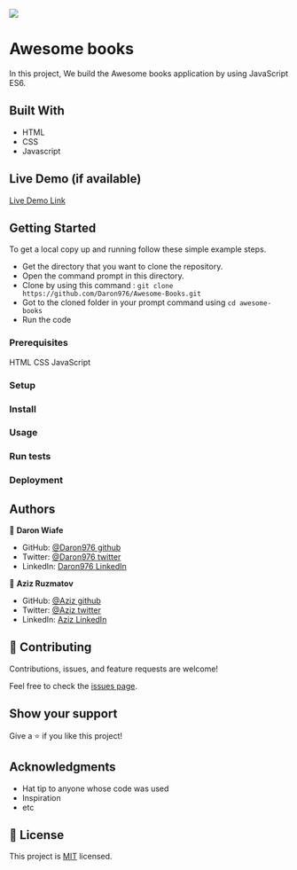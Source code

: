 ![](https://img.shields.io/badge/Microverse-blueviolet)

# Awesome books
 
In this project, We build the Awesome books application by using JavaScript ES6.

## Built With

* HTML
* CSS
* Javascript 

## Live Demo (if available)

[Live Demo Link](https://livedemo.com)


## Getting Started

To get a local copy up and running follow these simple example steps.
* Get the directory that you want to clone the repository.
* Open the command prompt in this directory.
* Clone by using this command : ```git clone https://github.com/Daron976/Awesome-Books.git```
* Got to the cloned folder in your prompt command using ```cd awesome-books```
* Run the code

### Prerequisites

HTML CSS JavaScript

### Setup

### Install

### Usage

### Run tests

### Deployment


## Authors

👤 **Daron Wiafe**

- GitHub: [@Daron976 github](https://github.com/Daron976)
- Twitter: [@Daron976 twitter](https://twitter.com/twitterhandle)
- LinkedIn: [Daron976 LinkedIn](https://linkedin.com/in/linkedinhandle)

👤 **Aziz Ruzmatov**

- GitHub: [@Aziz github](https://github.com/AzizRAA)
- Twitter: [@Aziz twitter](https://twitter.com/twitterhandle)
- LinkedIn: [Aziz LinkedIn](https://linkedin.com/in/linkedinhandle)

## 🤝 Contributing

Contributions, issues, and feature requests are welcome!

Feel free to check the [issues page](../../issues/).

## Show your support

Give a ⭐️ if you like this project!

## Acknowledgments

- Hat tip to anyone whose code was used
- Inspiration
- etc

## 📝 License

This project is [MIT](./MIT.md) licensed.
